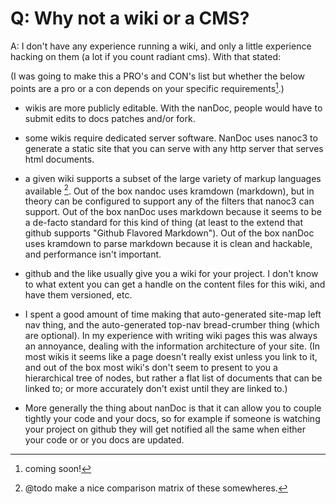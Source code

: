 # Q: Why not a wiki or a CMS?
<p class='answer'>A: I don't have any experience running a wiki, and only a little experience hacking on them (a lot if you count radiant cms).  With that stated:</p>

(I was going to make this a PRO's and CON's list but whether the below points are a pro or a con depends on your specific requirements[^assess].)

  * wikis are more publicly editable.  With the nanDoc, people would have to submit edits to docs patches and/or fork.

  * some wikis require dedicated server software.  NanDoc uses nanoc3 to generate a static site that you can serve with any http server that serves html documents.

  * a given wiki supports a subset of the large variety of markup languages available [^markups].  Out of the box nandoc uses kramdown (markdown), but in theory can be configured to support any of the filters that nanoc3 can support.  Out of the box nanDoc uses markdown because it seems to be a de-facto standard for this kind of thing (at least to the extend that github supports "Github Flavored Markdown").  Out of the box nanDoc uses kramdown to parse markdown because it is clean and hackable, and performance isn't important.

  * github and the like usually give you a wiki for your project.  I don't know to what extent you can get a handle on the content files for this wiki, and have them versioned, etc.

  * I spent a good amount of time making that auto-generated site-map left nav thing, and the auto-generated top-nav bread-crumber thing (which are optional).  In my experience with writing wiki pages this was always an annoyance, dealing with the information architecture of your site.  (In most wikis it seems like a page doesn't really exist unless you link to it, and out of the box most wiki's don't seem to present to you a hierarchical tree of nodes, but rather a flat list of documents that can be linked to; or more accurately don't exist until they are linked to.)

  * More generally the thing about nanDoc is that it can allow you to couple tightly your code and your docs, so for example if someone is watching your project on github they will get notified all the same when either your code or or you docs are updated.


[^assess]: coming soon!
[^markups]: @todo make a nice comparison matrix of these somewheres.
